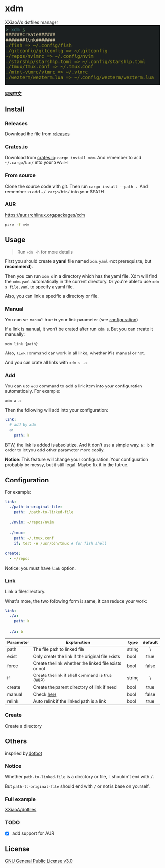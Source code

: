 # xdm
XXiaoA's dotfiles manager
![Screenshot](./Screenshot.jpg)

**[🇨🇳中文](./README_zh.md)**


## Install
### Releases
Download the file from [releases](https://github.com/XXiaoA/xdm/releases)

### Crates.io
Download from [crates.io](https://crates.io/crates/xdm): `cargo install xdm`. And remember to add `~/.cargo/bin/` into your $PATH

### From source
Clone the source code with git. Then run `cargo install --path .`. And remember to add `~/.cargo/bin/` into your $PATH

### AUR
https://aur.archlinux.org/packages/xdm
```sh
paru -S xdm
```


## Usage
> Run `xdm -h` for more details

First you should create a **yaml** file named `xdm.yaml` (not prerequisite, but **recommend**).

Then you can run `xdm s` in a directory which has the yaml file. Xdm will find the `xdm.yaml` automatically in the current directory. Or you're able to use `xdm s file.yaml` to specify a yaml file.

Also, you can link a specific a directory or file.


### Manual
You can set `manual` true in your link parameter (see [configuration](#configuration)).

If a link is manual, it won't be crated after run `xdm s`. But you can create it manually:
```shell
xdm link {path}
```

Also, `link` command can work in all links, whether it'is manual or not.

And you can crate all links with `xdm s -a`

### Add
You can use `add` command to add a link item into your configuration automatically. For example:
```shell
xdm a a
```

Then the following will add into your configuration:
```yaml
link:
  # add by xdm
  a:
    path: b
```

BTW, the link is added is absolutize. And it don't use a simple way: `a: b` in order to let you add other parameter more easily.

**Notice**: This feature will change your configuration. Your configuration probably be messy, but it still legal. Maybe fix it in the futrue.


## Configuration
For example:
```yaml
link:
  ./path-to-original-file:
    path: ./path-to-linked-file

  ./nvim: ~/repos/nvim

  ./tmux:
    path: ~/.tmux.conf
    if: test -e /usr/bin/tmux # for fish shell

create:
  - ~/repos
```
Notice: you must have `link` option.


###  Link
Link a file/directory.

What's more, the two following form is same, it can reduce your work:
```yaml
link:
  ./a:
    path: b

  ./a: b
```

| Parameter | Explanation                                           | type   | default |
| ---       | ---                                                   | ---    | :---:   |
| path      | The file path to linked file                          | string | \\      |
| exist     | Only create the link if the original file exists      | bool   | true    |
| force     | Create the link whether the linked file exists or not | bool   | false   |
| if        | Create the link if shell command is true (WIP)        | string | \\      |
| create    | Create the parent directory of link if need           | bool   | true    |
| manual    | Check [here](#manual)                                 | bool   | false   |
| relink    | Auto relink if the linked path is a link              | bool   | true    |

### Create
Create a directory


## Others
inspried by [dotbot](https://github.com/anishathalye/dotbot)

### Notice
Whether `path-to-linked-file` is a directory or file, it shouldn't end with `/`.

But `path-to-original-file` should end with `/` or not is base on yourself.

### Full example
[XXiaoA/dotfiles](https://github.com/XXiaoA/dotfiles)

### TODO
- [x] add support for AUR

## License
[GNU General Public License v3.0](./LICENSE)

